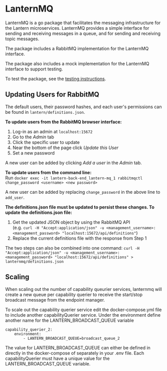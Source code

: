 # LanternMQ

LanternMQ is a go package that facilitates the messaging infrastructure for the Lantern microservices. LanternMQ provides a simple interface for sending and receiving messages in a queue, and for sending and receiving topic messages.

The package includes a RabbitMQ implementation for the LanternMQ interface.

The package also includes a mock implementation for the LanternMQ interface to support testing.

To test the package, see the [testing instructions](test/README.md).

## Updating Users for RabbitMQ

The default users, their password hashes, and each user's permissions can be found in `lantern/definitions.json`.

**To update users from the RabbitMQ browser interface:**
1. Log-in as an admin at `localhost:15672`
2. Go to the *Admin* tab
3. Click the specific user to update
4. Near the bottom of the page click *Update this User*
5. Set a new password

A new user can be added by clicking *Add a user* in the *Admin* tab.
  
**To update users from the command line:** <br>
Run `docker exec -it lantern-back-end_lantern-mq_1 rabbitmqctl change_password <username> <new password>`

A new user can be added by replacing `change_password` in the above line to `add_user`.

**The definitions.json file must be updated to persist these changes. To update the definitions.json file:**
1. Get the updated JSON object by using the RabbitMQ API <br>
  (e.g. `curl -H "Accept:application/json" -u <management_username>:<management_password> "localhost:15672/api/definitions"`)
2. Replace the current definitions file with the response from Step 1

The two steps can also be combined into one command: `curl -H "Accept:application/json" -u <management_username>:<management_password> "localhost:15672/api/definitions" > lanternmq/definitions.json`

## Scaling

When scaling out the number of capability queurier services, lanternmq will create a new queue per capability querier to receive the start/stop broadcast message from the endpoint manager. 

To scale out the capability querier service edit the docker-compose.yml file 
to include another capabilityQuerier service. Under the environment define another name for the LANTERN_BROADCAST_QUEUE variable
```
capability_querier_2:
    environment:
        - LANTERN_BROADCAST_QUEUE=broadcast_queue_2
``` 

The value for LANTERN_BROADCAST_QUEUE can either be defined in directly in the docker-compose of separately in your .env file. Each capabilityQuerier must have a unique value for the LANTERN_BROADCAST_QUEUE variable.